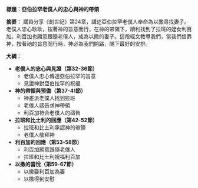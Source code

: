**標題：亞伯拉罕老僕人的忠心與神的帶領**

**摘要：**
講員分享《創世紀》第24章，講述亞伯拉罕老僕人奉命為以撒尋找妻子。老僕人忠心耿耿，按著神的旨意而行，在神的帶領下，順利找到了拉班的姪女利百加。利百加也願意跟隨老僕人，成為以撒的妻子。這段經文教導我們，當我們信靠神，按著祂的旨意而行時，神必為我們開路，賜下最好的安排。

**大綱：**

* **老僕人的忠心與見證（第32-36節）**
    * 老僕人忠心傳達亞伯拉罕的旨意
    * 見證神對亞伯拉罕的祝福
* **神的帶領與預備（第37-41節）**
    * 神差派老僕人找到拉班
    * 老僕人禱告求神帶領
    * 利百加符合老僕人的禱告
* **拉班和比土利的回應（第42-52節）**
    * 拉班和比土利承認神的帶領
    * 老僕人敬拜神
* **利百加的回應（第53-58節）**
    * 利百加願意跟隨老僕人
    * 拉班和比土利祝福利百加
* **以撒的喜悅（第59-67節）**
    * 以撒娶利百加為妻
    * 以撒得到安慰